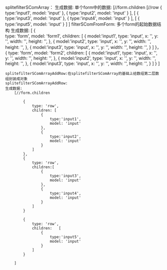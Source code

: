 <!--
 * @Descripttion: 
 * @version: 
 * @Author: sueRimn
 * @Date: 2019-09-29 11:14:26
 * @LastEditors: sueRimn
 * @LastEditTime: 2019-09-29 11:53:33
 -->
splitefilterSComArray：
生成数据:
        单个form中的数据:
        [//form.children
            [//row
                {
                    type:'input1',
                    model: 'input'
                },
                {
                    type:'input2',
                    model: 'input'
                }
            ],
            [
                {
                    type:'input3',
                    model: 'input'
                },
                {
                    type:'input4',
                    model: 'input'
                }
            ],
            [
                {
                    type:'input5',
                    model: 'input'
                }
            ]
        ]
filterSComFromForm: 多个form的起始数据结构
生成数据:
    [
        {   
            type: 'form',
            model: 'form1',
            children: [
                {
                    model:'input1',
                    type: 'input',
                    x: '',
                    y: '',
                    width: '',
                    height: '',
                },
                {
                    model:'input2',
                    type: 'input',
                    x: '',
                    y: '',
                    width: '',
                    height: '',
                },
                {
                    model:'input3',
                    type: 'input',
                    x: '',
                    y: '',
                    width: '',
                    height: '',
                }
            ]
        }，
        {
            type: 'form',
            model: 'form2',
            children: [
                {
                    model:'input1',
                    type: 'input',
                    x: '',
                    y: '',
                    width: '',
                    height: '',
                },
                {
                    model:'input2',
                    type: 'input',
                    x: '',
                    y: '',
                    width: '',
                    height: '',
                },
                {
                    model:'input3',
                    type: 'input',
                    x: '',
                    y: '',
                    width: '',
                    height: '',
                }
            ]
        }
    ]

    splitefilterSComArrayAddRow:在splitefilterSComArray的基础上给数组第二层数组封装成对象
    splitefilterSComArrayAddRow:
    生成数据:
        [//form.children
        
            {
                type: 'row',
                children: [
                    {
                        type:'input1',
                        model: 'input'
                    },
                    {
                        type:'input2',
                        model: 'input'
                    }
                ]
            },
            {
                type: 'row',
                children:[
                    {
                        type:'input3',
                        model: 'input'
                    },
                    {
                        type:'input4',
                        model: 'input'
                    }
                ]
            }
           
            {
                type: 'row',
                children:   [
                    {
                        type:'input5',
                        model: 'input'
                    }
                ]
            }
            
        ]
